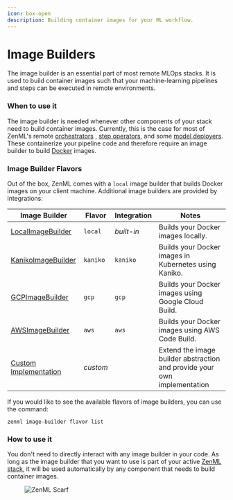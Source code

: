 ```yaml
---
icon: box-open
description: Building container images for your ML workflow.
---
```


# Image Builders

The image builder is an essential part of most remote MLOps stacks. It is used to build container images such that your
machine-learning pipelines and steps can be executed in remote environments.

### When to use it

The image builder is needed whenever other components of your stack need to build container images. Currently, this is
the case for most of ZenML's remote [orchestrators](../orchestrators/orchestrators.md)
, [step operators](../step-operators/step-operators.md), and
some [model deployers](../model-deployers/model-deployers.md). These containerize your pipeline code and therefore
require an image builder to build [Docker](https://www.docker.com/) images.

### Image Builder Flavors

Out of the box, ZenML comes with a `local` image builder that builds Docker images on your client machine. Additional
image builders are provided by integrations:

| Image Builder                      | Flavor   | Integration | Notes                                                                    |
|------------------------------------|----------|-------------|--------------------------------------------------------------------------|
| [LocalImageBuilder](local.md)      | `local`  | _built-in_  | Builds your Docker images locally.                                       |
| [KanikoImageBuilder](kaniko.md)    | `kaniko` | `kaniko`    | Builds your Docker images in Kubernetes using Kaniko.                    |
| [GCPImageBuilder](gcp.md)          | `gcp`    | `gcp`       | Builds your Docker images using Google Cloud Build.                      |
| [AWSImageBuilder](aws.md)          | `aws`    | `aws`       | Builds your Docker images using AWS Code Build.                          |
| [Custom Implementation](custom.md) | _custom_ |             | Extend the image builder abstraction and provide your own implementation |

If you would like to see the available flavors of image builders, you can use the command:

```shell
zenml image-builder flavor list
```

### How to use it

You don't need to directly interact with any image builder in your code. As long as the image builder that you want to
use is part of your active [ZenML stack](../../user-guide/production-guide/understand-stacks.md), it will be used
automatically by any component that needs to build container images.

<!-- For scarf -->
<figure><img alt="ZenML Scarf" referrerpolicy="no-referrer-when-downgrade" src="https://static.scarf.sh/a.png?x-pxid=f0b4f458-0a54-4fcd-aa95-d5ee424815bc" /></figure>
